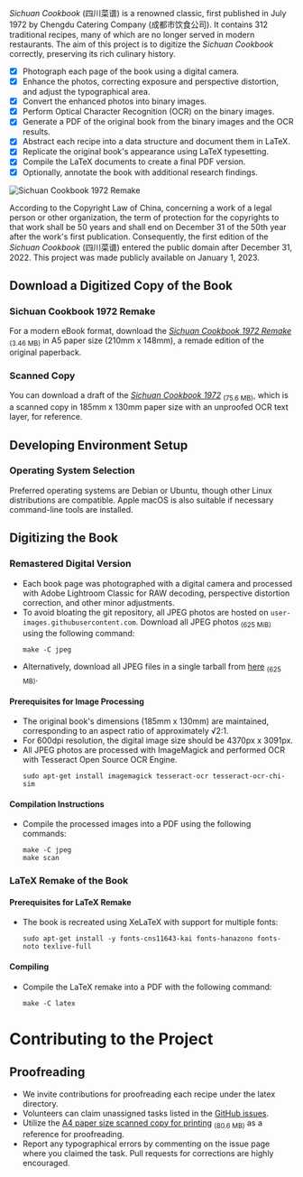 <!--
BSD 3-Clause License

Copyright (c) 2023 Quux System and Technology. All rights reserved.

Redistribution and use in source and binary forms, with or without
modification, are permitted provided that the following conditions are met:

1. Redistributions of source code must retain the above copyright notice, this
   list of conditions and the following disclaimer.

2. Redistributions in binary form must reproduce the above copyright notice,
   this list of conditions and the following disclaimer in the documentation
   and/or other materials provided with the distribution.

3. Neither the name of the copyright holder nor the names of its
   contributors may be used to endorse or promote products derived from
   this software without specific prior written permission.

THIS SOFTWARE IS PROVIDED BY THE COPYRIGHT HOLDERS AND CONTRIBUTORS "AS IS"
AND ANY EXPRESS OR IMPLIED WARRANTIES, INCLUDING, BUT NOT LIMITED TO, THE
IMPLIED WARRANTIES OF MERCHANTABILITY AND FITNESS FOR A PARTICULAR PURPOSE ARE
DISCLAIMED. IN NO EVENT SHALL THE COPYRIGHT HOLDER OR CONTRIBUTORS BE LIABLE
FOR ANY DIRECT, INDIRECT, INCIDENTAL, SPECIAL, EXEMPLARY, OR CONSEQUENTIAL
DAMAGES (INCLUDING, BUT NOT LIMITED TO, PROCUREMENT OF SUBSTITUTE GOODS OR
SERVICES; LOSS OF USE, DATA, OR PROFITS; OR BUSINESS INTERRUPTION) HOWEVER
CAUSED AND ON ANY THEORY OF LIABILITY, WHETHER IN CONTRACT, STRICT LIABILITY,
OR TORT (INCLUDING NEGLIGENCE OR OTHERWISE) ARISING IN ANY WAY OUT OF THE USE
OF THIS SOFTWARE, EVEN IF ADVISED OF THE POSSIBILITY OF SUCH DAMAGE.
-->

*Sichuan Cookbook* (四川菜谱) is a renowned classic, first published in July
1972 by Chengdu Catering Company (成都市饮食公司). It contains 312 traditional
recipes, many of which are no longer served in modern restaurants. The aim of
this project is to digitize the *Sichuan Cookbook* correctly, preserving its
rich culinary history.

* [x] Photograph each page of the book using a digital camera.
* [x] Enhance the photos, correcting exposure and perspective distortion, and
      adjust the typographical area.
* [x] Convert the enhanced photos into binary images.
* [x] Perform Optical Character Recognition (OCR) on the binary images.
* [x] Generate a PDF of the original book from the binary images and the OCR
      results.
* [x] Abstract each recipe into a data structure and document them in LaTeX.
* [x] Replicate the original book's appearance using LaTeX typesetting.
* [x] Compile the LaTeX documents to create a final PDF version.
* [x] Optionally, annotate the book with additional research findings.

![Sichuan Cookbook 1972 Remake](https://user-images.githubusercontent.com/12424088/219829436-a9b9cbe1-0f75-4a0c-8683-4948953561e4.png)

According to the Copyright Law of China, concerning a work of a legal person
or other organization, the term of protection for the copyrights to that work
shall be 50 years and shall end on December 31 of the 50th year after the
work's first publication. Consequently, the first edition of the *Sichuan
Cookbook* (四川菜谱) entered the public domain after December 31, 2022. This
project was made publicly available on January 1, 2023.

## Download a Digitized Copy of the Book

### Sichuan Cookbook 1972 Remake

For a modern eBook format, download the *[Sichuan Cookbook 1972
Remake](https://github.com/neo954/sichuan-cookbook/releases/download/v1.0.3/sichuan-cookbook.v1.0.3.pdf)*
<sub>(3.46 MB)</sub> in A5 paper size (210mm x 148mm), a remade edition of the
original paperback.

### Scanned Copy

You can download a draft of the *[Sichuan Cookbook
1972](https://github.com/neo954/sichuan-cookbook/releases/download/v0.0.3-pre-alpha/sichuan-cookbook-1972.pdf)*
<sub>(75.6 MB)</sub>, which is a scanned copy in 185mm x 130mm paper size with
an unproofed OCR text layer, for reference.

## Developing Environment Setup

### Operating System Selection

Preferred operating systems are Debian or Ubuntu, though other Linux
distributions are compatible. Apple macOS is also suitable if necessary
command-line tools are installed.

## Digitizing the Book

### Remastered Digital Version

* Each book page was photographed with a digital camera and processed with
  Adobe Lightroom Classic for RAW decoding, perspective distortion correction,
  and other minor adjustments.
* To avoid bloating the git repository, all JPEG photos are hosted on
  ``user-images.githubusercontent.com``. Download all JPEG photos
  <sub>(625 MiB)</sub> using the following command:
  ```
  make -C jpeg
  ```
* Alternatively, download all JPEG files in a single tarball from
  [here](https://github.com/neo954/sichuan-cookbook/releases/download/v0.0.3-pre-alpha/sichuan-cookbook-1972.jpeg.tar)
  <sub>(625 MB)</sub>.

#### Prerequisites for Image Processing

* The original book's dimensions (185mm x 130mm) are maintained, corresponding
  to an aspect ratio of approximately √2:1.
* For 600dpi resolution, the digital image size should be 4370px x 3091px.
* All JPEG photos are processed with ImageMagick and performed OCR with
  Tesseract Open Source OCR Engine.
  ```
  sudo apt-get install imagemagick tesseract-ocr tesseract-ocr-chi-sim
  ```

#### Compilation Instructions

* Compile the processed images into a PDF using the following commands:
  ```
  make -C jpeg
  make scan
  ```

### LaTeX Remake of the Book

#### Prerequisites for LaTeX Remake

* The book is recreated using XeLaTeX with support for multiple fonts:
  ```
  sudo apt-get install -y fonts-cns11643-kai fonts-hanazono fonts-noto texlive-full
  ```

#### Compiling

* Compile the LaTeX remake into a PDF with the following command:
  ```
  make -C latex
  ```

# Contributing to the Project

## Proofreading

* We invite contributions for proofreading each recipe under the latex
  directory.
* Volunteers can claim unassigned tasks listed in the [GitHub
  issues](https://github.com/neo954/sichuan-cookbook/issues?q=is%3Aissue+is%3Aopen+Proofread+sort%3Acreated-asc+no%3Aassignee).
* Utilize the [A4 paper size scanned copy for
  printing](https://github.com/neo954/sichuan-cookbook/releases/download/v0.0.3-alpha/sichuan-cookbook-1972-proof-a4.pdf)  <sub>(80.6 MB)</sub> as a reference for proofreading.
* Report any typographical errors by commenting on the issue page where you
  claimed the task. Pull requests for corrections are highly encouraged.

[modeline1]: # ( vim: set filetype=markdown noautoindent nojoinspaces: )
[modeline2]: # ( vim: set fileencoding=utf-8 spell spelllang=en: )
[modeline3]: # ( vim: set textwidth=78 tabstop=4 shiftwidth=4 softtabstop=4: )
